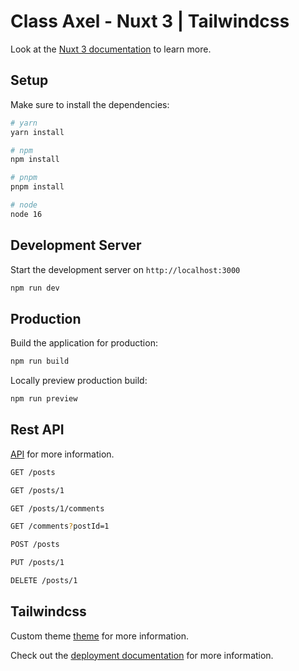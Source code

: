 # Class Axel - Nuxt 3 | Tailwindcss

Look at the [Nuxt 3 documentation](https://nuxt.com/docs/getting-started/introduction) to learn more.

## Setup

Make sure to install the dependencies:

```bash
# yarn
yarn install

# npm
npm install

# pnpm
pnpm install

# node
node 16
```

## Development Server

Start the development server on `http://localhost:3000`

```bash
npm run dev
```

## Production

Build the application for production:

```bash
npm run build
```

Locally preview production build:

```bash
npm run preview
```
## Rest API

[API](https://jsonplaceholder.typicode.com/) for more information.

```bash
GET /posts
```

```bash
GET /posts/1
```

```bash
GET /posts/1/comments
```

```bash
GET /comments?postId=1
```

```bash
POST /posts
```

```bash
PUT /posts/1
```

```bash
DELETE /posts/1
```

## Tailwindcss

Custom theme [theme](https://tailwindcss.com/docs/theme) for more information.

Check out the [deployment documentation](https://nuxt.com/docs/getting-started/deployment) for more information.
